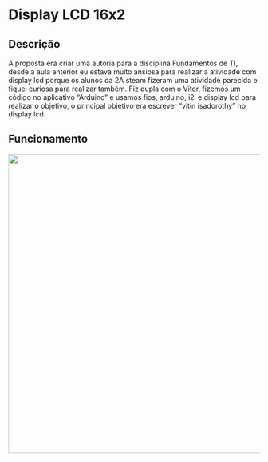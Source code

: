 # Display LCD 16x2
## Descrição
A proposta era criar uma autoria para a disciplina Fundamentos de TI, desde a aula anterior eu estava muito ansiosa para realizar a atividade com display lcd porque os alunos da 2A steam fizeram uma atividade parecida e fiquei curiosa para realizar também. Fiz dupla com o Vitor, fizemos um código no aplicativo “Arduino” e usamos fios, arduino, i2i e display lcd para realizar o objetivo, o principal objetivo era escrever “vitin isadorothy” no display lcd.
## Funcionamento
<img src="https://user-images.githubusercontent.com/102592994/176668753-0f6ebc8f-ad75-44fa-9705-e9dbc394291e.jpeg" width="800" height="600">

